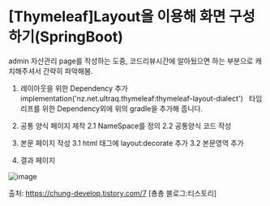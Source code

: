 # [Thymeleaf]Layout을 이용해 화면 구성하기(SpringBoot)

admin 자산관리 page를 작성하는 도중, 코드리뷰시간에 알아뒀으면 하는 부분으로 캐치해주셔서 간략히 파악해봄.

1. 레이아웃을 위한 Dependency 추가
implementation('nz.net.ultraq.thymeleaf:thymeleaf-layout-dialect')
 
타임리프를 위한 Dependency외에 위의 gradle을 추가해 줍니다.



2. 공통 양식 페이지 제작
2.1 NameSpace를 정의
2.2 공통양식 코드 작성

3. 본문 페이지 작성
3.1 html 태그에 layout:decorate 추가
3.2 본문영역 추가

4. 결과 페이지


![image](https://user-images.githubusercontent.com/104426801/172577182-2d313703-891f-4d87-91ae-ff6652835b90.png)


출처: https://chung-develop.tistory.com/7 [춍춍 블로그:티스토리]
